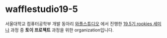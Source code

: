 # wafflestudio19-5

서울대학교 컴퓨터공학부 개발 동아리 [와플스튜디오](https://wafflestudio.com) 에서 진행한 [19.5기 rookies 세미나](https://github.com/wafflestudio/19.5-rookies/) 과정 중 **토이 프로젝트** 과정을 위한 organization입니다.
